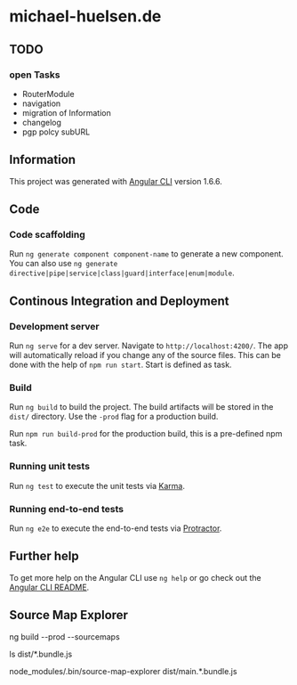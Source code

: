 # michael-huelsen.de

## TODO

### open Tasks

- RouterModule
- navigation
- migration of Information
- changelog
- pgp polcy subURL

## Information

This project was generated with [Angular CLI](https://github.com/angular/angular-cli) version 1.6.6.

## Code 

### Code scaffolding

Run `ng generate component component-name` to generate a new component. 
You can also use `ng generate directive|pipe|service|class|guard|interface|enum|module`.

## Continous Integration and Deployment

### Development server

Run `ng serve` for a dev server. Navigate to `http://localhost:4200/`.
The app will automatically reload if you change any of the source files.
This can be done with the help of `npm run start`. Start is defined as
task.

### Build

Run `ng build` to build the project. The build artifacts will be stored
in the `dist/` directory. Use the `-prod` flag for a production build.

Run `npm run build-prod` for the production build, this is a pre-defined npm task.

### Running unit tests

Run `ng test` to execute the unit tests via [Karma](https://karma-runner.github.io).

### Running end-to-end tests

Run `ng e2e` to execute the end-to-end tests via [Protractor](http://www.protractortest.org/).

## Further help

To get more help on the Angular CLI use `ng help` or go check out the [Angular CLI README](https://github.com/angular/angular-cli/blob/master/README.md).

## Source Map Explorer

ng build --prod --sourcemaps

ls dist/*.bundle.js

node_modules/.bin/source-map-explorer dist/main.*.bundle.js
